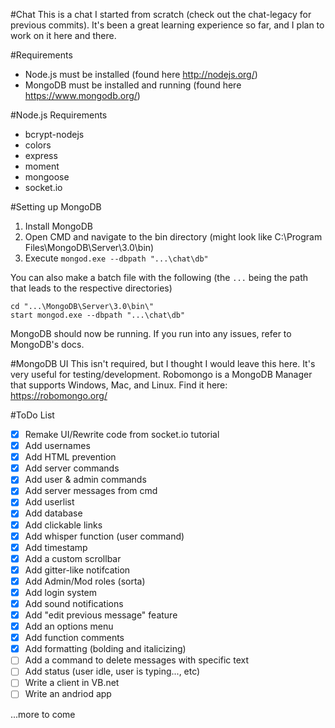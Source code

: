 #Chat
This is a chat I started from scratch (check out the chat-legacy for previous commits). It's been a great learning experience so far, and I plan to work on it here and there.

#Requirements
- Node.js must be installed (found here http://nodejs.org/)
- MongoDB must be installed and running (found here https://www.mongodb.org/)

#Node.js Requirements
- bcrypt-nodejs
- colors
- express
- moment
- mongoose
- socket.io

#Setting up MongoDB
1. Install MongoDB
2. Open CMD and navigate to the bin directory (might look like C:\Program Files\MongoDB\Server\3.0\bin)
3. Execute `mongod.exe --dbpath "...\chat\db"`

You can also make a batch file with the following (the `...` being the path that leads to the respective directories)

```
cd "...\MongoDB\Server\3.0\bin\"
start mongod.exe --dbpath "...\chat\db"
```

MongoDB should now be running. If you run into any issues, refer to MongoDB's docs.

#MongoDB UI
This isn't required, but I thought I would leave this here. It's very useful for testing/development. Robomongo is a MongoDB Manager that supports Windows, Mac, and Linux. Find it here: https://robomongo.org/

#ToDo List
- [x] Remake UI/Rewrite code from socket.io tutorial
- [x] Add usernames
- [x] Add HTML prevention
- [x] Add server commands
- [x] Add user & admin commands
- [x] Add server messages from cmd
- [x] Add userlist
- [x] Add database
- [x] Add clickable links
- [x] Add whisper function (user command)
- [x] Add timestamp
- [x] Add a custom scrollbar
- [x] Add gitter-like notifcation
- [x] Add Admin/Mod roles (sorta)
- [x] Add login system
- [x] Add sound notifications
- [x] Add "edit previous message" feature
- [x] Add an options menu
- [x] Add function comments
- [x] Add formatting (bolding and italicizing)
- [ ] Add a command to delete messages with specific text
- [ ] Add status (user idle, user is typing..., etc)
- [ ] Write a client in VB.net
- [ ] Write an andriod app

...more to come